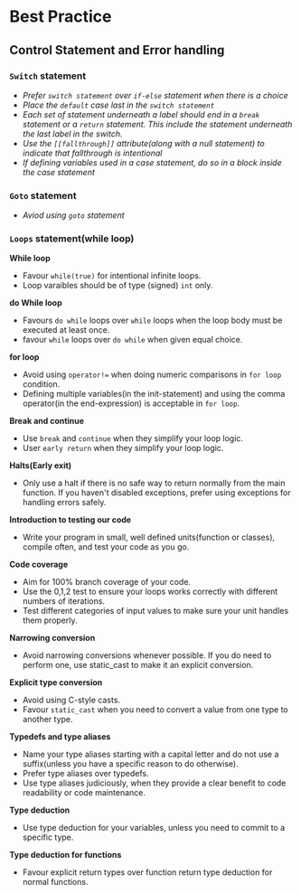 # Best Practice

## Control Statement and Error handling

### `Switch` statement
- *Prefer `switch statement` over `if-else` statement when there is a choice*  
- *Place the `default` case last in the `switch statement`*
- *Each set of statement underneath a label should end in a `break` statement or a `return` statement. This include the statement underneath the last label in the switch.*
- *Use the `[[fallthrough]]` attribute(along with a null statement) to indicate that fallthrough is intentional*
- *If defining variables used in a case statement, do so in a block inside the case statement*

### `Goto` statement
- *Aviod using `goto` statement*


### `Loops` statement(while loop)
**While loop**
- Favour `while(true)` for intentional infinite loops.
- Loop varaibles should be of type (signed) `int` only.

**do While loop**
- Favours `do while` loops over `while` loops when the loop body must be executed at least once.
- favour `while` loops over `do while` when given equal choice.

**for loop**
- Avoid using `operator!=` when doing numeric comparisons in `for loop` condition.
- Defining multiple variables(in the init-statement) and using the comma operator(in the end-expression) is acceptable in `for loop`.


**Break and continue**
- Use `break` and `continue` when they simplify your loop logic.
- User `early return` when they simplify your loop logic.

**Halts(Early exit)**
- Only use a halt if there is no safe way to return normally from the main function. If you haven't disabled exceptions, prefer using exceptions for handling errors safely.


**Introduction to testing our code**
- Write your program in small, well defined units(function or classes), compile often, and test your code as you go.

**Code coverage**
- Aim for 100% branch coverage of your code.
- Use the 0,1,2 test to ensure your loops works correctly with different numbers of iterations.
- Test different categories of input values to make sure your unit handles them properly.

**Narrowing conversion**
- Avoid narrowing conversions whenever possible. If you do need to perform one, use static_cast to make it an explicit conversion.


**Explicit type conversion**
- Avoid using C-style casts.
- Favour `static_cast` when you need to convert a value from one type to another type.

**Typedefs and type aliases**
- Name your type aliases starting with a capital letter and do not use a suffix(unless you have a specific reason to do otherwise).
- Prefer type aliases over typedefs.
- Use type aliases judiciously, when they provide a clear benefit to code readability or code maintenance.


**Type deduction**
- Use type deduction for your variables, unless you need to commit to a specific type.

**Type deduction for functions**
- Favour explicit return types over function return type deduction for normal functions.